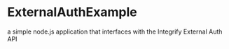# ExternalAuthExample
a simple node.js application that interfaces with the Integrify External Auth API
